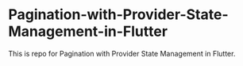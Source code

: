 # Pagination-with-Provider-State-Management-in-Flutter
This is repo for Pagination with Provider State Management in Flutter. 